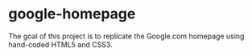 # google-homepage

The goal of this project is to replicate the Google.com homepage using hand-coded HTML5 and CSS3.
